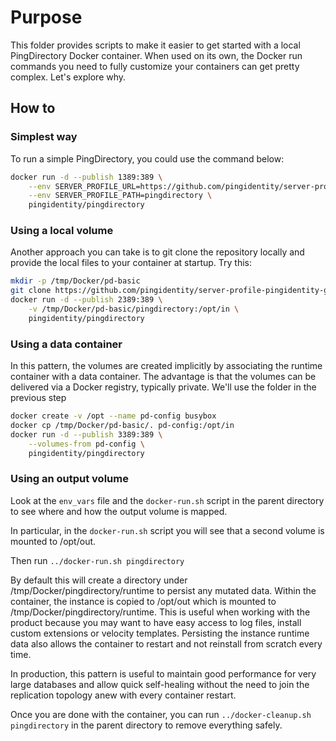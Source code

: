 # Purpose
This folder provides scripts to make it easier to get started with a local PingDirectory Docker container.
When used on its own, the Docker run commands you need to fully customize your containers can get pretty complex.
Let's explore why.

## How to
### Simplest way
To run a simple PingDirectory, you could use the command below:
```Bash
docker run -d --publish 1389:389 \
    --env SERVER_PROFILE_URL=https://github.com/pingidentity/server-profile-pingidentity-getting-started.git \
    --env SERVER_PROFILE_PATH=pingdirectory \
    pingidentity/pingdirectory
```

### Using a local volume
Another approach you can take is to git clone the repository locally and provide the local files to your container at startup. Try this:
```Bash
mkdir -p /tmp/Docker/pd-basic
git clone https://github.com/pingidentity/server-profile-pingidentity-getting-started.git /tmp/Docker/pd-basic
docker run -d --publish 2389:389 \
    -v /tmp/Docker/pd-basic/pingdirectory:/opt/in \
    pingidentity/pingdirectory
```
### Using a data container
In this pattern, the volumes are created implicitly by associating the runtime container with a data container. The advantage is that the volumes can be delivered via a Docker registry, typically private.
We'll use the folder in the previous step
```Bash
docker create -v /opt --name pd-config busybox
docker cp /tmp/Docker/pd-basic/. pd-config:/opt/in
docker run -d --publish 3389:389 \
    --volumes-from pd-config \
    pingidentity/pingdirectory
```

### Using an output volume
Look at the `env_vars` file and the `docker-run.sh` script in the parent directory to see where and how the output volume is mapped.

In particular, in the `docker-run.sh` script you will see that a second volume is mounted to /opt/out.

Then run `../docker-run.sh pingdirectory`

By default this will create a directory under /tmp/Docker/pingdirectory/runtime to persist any mutated data.
Within the container, the instance is copied to /opt/out which is mounted to /tmp/Docker/pingdirectory/runtime.
This is useful when working with the product because you may want to have easy access to log files, install custom extensions or velocity templates. Persisting the instance runtime data also allows the container to restart and not reinstall from scratch every time.

In production, this pattern is useful to maintain good performance for very large databases and allow quick self-healing without the need to join the replication topology anew with every container restart.

Once you are done with the container, you can run `../docker-cleanup.sh pingdirectory` in the parent directory to remove everything safely.